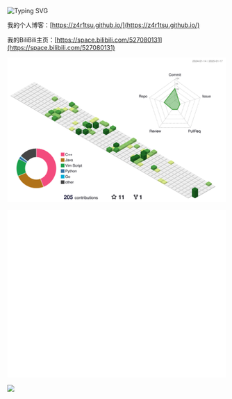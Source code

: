 ![Typing SVG](https://readme-typing-svg.demolab.com/?lines=Hello+I'm+Zari+Tsu;Welcome+to+my+Github)

我的个人博客：[https://z4r1tsu.github.io/](https://z4r1tsu.github.io/)

我的BiliBili主页：[https://space.bilibili.com/527080131](https://space.bilibili.com/527080131)

![](./profile-3d-contrib/profile-green.svg)

![Metrics](/github-metrics.svg)

![](https://stats.justsong.cn/api/bilibili/?id=527080131)

<!--![Anurag's GitHub stats](https://github-readme-stats.vercel.app/api?username=Z4R1TSU&count_private=true)-->

<!--
**Z4R1TSU/Z4R1TSU** is a ✨ _special_ ✨ repository because its `README.md` (this file) appears on your GitHub profile.

Here are some ideas to get you started:

- 🔭 I’m currently working on ...
- 🌱 I’m currently learning ...
- 👯 I’m looking to collaborate on ...
- 🤔 I’m looking for help with ...
- 💬 Ask me about ...
- 📫 How to reach me: ...
- 😄 Pronouns: ...
- ⚡ Fun fact: ...
-->
